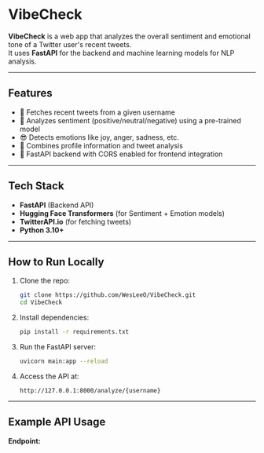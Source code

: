 # VibeCheck

**VibeCheck** is a web app that analyzes the overall sentiment and emotional tone of a Twitter user's recent tweets.  
It uses **FastAPI** for the backend and machine learning models for NLP analysis.

---

## Features
- 🔎 Fetches recent tweets from a given username
- 🤖 Analyzes sentiment (positive/neutral/negative) using a pre-trained model
- 😎 Detects emotions like joy, anger, sadness, etc.
- 🧠 Combines profile information and tweet analysis
- 🚀 FastAPI backend with CORS enabled for frontend integration

---

## Tech Stack
- **FastAPI** (Backend API)
- **Hugging Face Transformers** (for Sentiment + Emotion models)
- **TwitterAPI.io** (for fetching tweets)
- **Python 3.10+**

---

## How to Run Locally

1. Clone the repo:
    ```bash
    git clone https://github.com/WesLeeO/VibeCheck.git
    cd VibeCheck
    ```

2. Install dependencies:
    ```bash
    pip install -r requirements.txt
    ```

3. Run the FastAPI server:
    ```bash
    uvicorn main:app --reload
    ```

4. Access the API at:
    ```
    http://127.0.0.1:8000/analyze/{username}
    ```

---

## Example API Usage

**Endpoint:**
